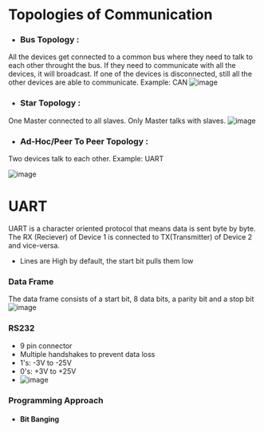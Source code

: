 # Topologies of Communication #
* ### Bus Topology : ###
 All the devices get connected to a common bus where they need to talk to each other throught the 
 bus. If they need to communicate with all the devices, it will broadcast. If one of the devices 
 is disconnected, still all the other devices are able to communicate. Example: CAN
 ![image](https://github.com/user-attachments/assets/b881e992-4053-4bb1-bf7d-4dbc0840c405)

* ### Star Topology : ###
 One Master connected to all slaves. Only Master talks with slaves.
 ![image](https://github.com/user-attachments/assets/abe8e79c-382c-459b-a30c-aa53ff11c542)

* ### Ad-Hoc/Peer To Peer Topology : ###
 Two devices talk to each other. Example: UART
 
 ![image](https://github.com/user-attachments/assets/a2f6add2-5b93-4e45-9ca1-087e592b5430)

# UART #
UART is a character oriented protocol that means data is sent byte by byte. The RX (Reciever) of Device 1 is connected to TX(Transmitter) of Device 2 and vice-versa.
* Lines are High by default, the start bit pulls them low

### Data Frame ###
The data frame consists of a start bit, 8 data bits, a parity bit and a stop bit
![image](https://github.com/user-attachments/assets/663319a3-d2e6-40ed-a517-3f36668dd15a)

### RS232 ###
* 9 pin connector
* Multiple handshakes to prevent data loss
* 1's: -3V to -25V
* 0's: +3V to +25V
* ![image](https://github.com/user-attachments/assets/de17f49f-4032-4c04-b223-29c9f0a36dee)

### Programming Approach ###
* #### Bit Banging ####


